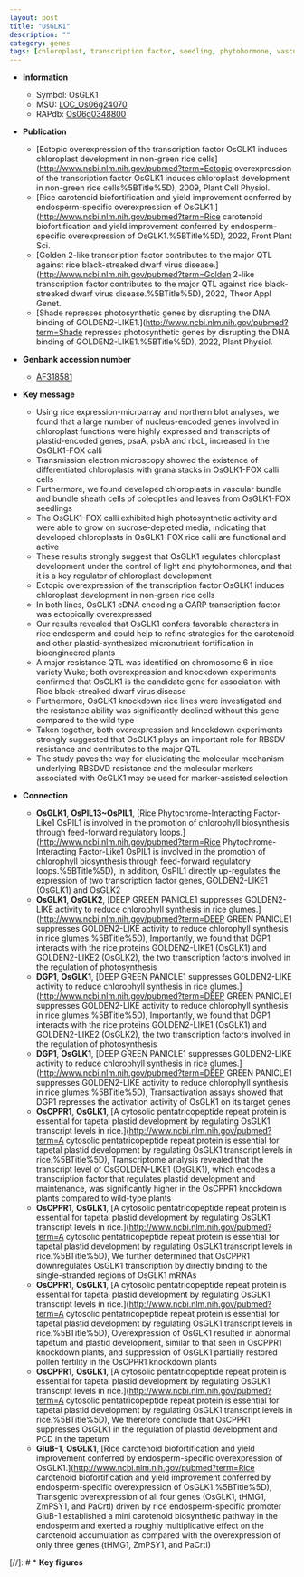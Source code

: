 ```yaml
---
layout: post
title: "OsGLK1"
description: ""
category: genes
tags: [chloroplast, transcription factor, seedling, phytohormone, vascular bundle, sheath, endosperm, resistance, disease, dwarf]
---
```


* **Information**  
    + Symbol: OsGLK1  
    + MSU: [LOC_Os06g24070](http://rice.uga.edu/cgi-bin/ORF_infopage.cgi?orf=LOC_Os06g24070)  
    + RAPdb: [Os06g0348800](http://rapdb.dna.affrc.go.jp/viewer/gbrowse_details/irgsp1?name=Os06g0348800)  

* **Publication**  
    + [Ectopic overexpression of the transcription factor OsGLK1 induces chloroplast development in non-green rice cells](http://www.ncbi.nlm.nih.gov/pubmed?term=Ectopic overexpression of the transcription factor OsGLK1 induces chloroplast development in non-green rice cells%5BTitle%5D), 2009, Plant Cell Physiol.
    + [Rice carotenoid biofortification and yield improvement conferred by endosperm-specific overexpression of OsGLK1.](http://www.ncbi.nlm.nih.gov/pubmed?term=Rice carotenoid biofortification and yield improvement conferred by endosperm-specific overexpression of OsGLK1.%5BTitle%5D), 2022, Front Plant Sci.
    + [Golden 2-like transcription factor contributes to the major QTL against rice black-streaked dwarf virus disease.](http://www.ncbi.nlm.nih.gov/pubmed?term=Golden 2-like transcription factor contributes to the major QTL against rice black-streaked dwarf virus disease.%5BTitle%5D), 2022, Theor Appl Genet.
    + [Shade represses photosynthetic genes by disrupting the DNA binding of GOLDEN2-LIKE1.](http://www.ncbi.nlm.nih.gov/pubmed?term=Shade represses photosynthetic genes by disrupting the DNA binding of GOLDEN2-LIKE1.%5BTitle%5D), 2022, Plant Physiol.

* **Genbank accession number**  
    + [AF318581](http://www.ncbi.nlm.nih.gov/nuccore/AF318581)

* **Key message**  
    + Using rice expression-microarray and northern blot analyses, we found that a large number of nucleus-encoded genes involved in chloroplast functions were highly expressed and transcripts of plastid-encoded genes, psaA, psbA and rbcL, increased in the OsGLK1-FOX calli
    + Transmission electron microscopy showed the existence of differentiated chloroplasts with grana stacks in OsGLK1-FOX calli cells
    + Furthermore, we found developed chloroplasts in vascular bundle and bundle sheath cells of coleoptiles and leaves from OsGLK1-FOX seedlings
    + The OsGLK1-FOX calli exhibited high photosynthetic activity and were able to grow on sucrose-depleted media, indicating that developed chloroplasts in OsGLK1-FOX rice calli are functional and active
    + These results strongly suggest that OsGLK1 regulates chloroplast development under the control of light and phytohormones, and that it is a key regulator of chloroplast development
    + Ectopic overexpression of the transcription factor OsGLK1 induces chloroplast development in non-green rice cells
    + In both lines, OsGLK1 cDNA encoding a GARP transcription factor was ectopically overexpressed
    + Our results revealed that OsGLK1 confers favorable characters in rice endosperm and could help to refine strategies for the carotenoid and other plastid-synthesized micronutrient fortification in bioengineered plants
    + A major resistance QTL was identified on chromosome 6 in rice variety Wuke; both overexpression and knockdown experiments confirmed that OsGLK1 is the candidate gene for association with Rice black-streaked dwarf virus disease
    + Furthermore, OsGLK1 knockdown rice lines were investigated and the resistance ability was significantly declined without this gene compared to the wild type
    + Taken together, both overexpression and knockdown experiments strongly suggested that OsGLK1 plays an important role for RBSDV resistance and contributes to the major QTL
    + The study paves the way for elucidating the molecular mechanism underlying RBSDVD resistance and the molecular markers associated with OsGLK1 may be used for marker-assisted selection

* **Connection**  
    + __OsGLK1__, __OsPIL13~OsPIL1__, [Rice Phytochrome-Interacting Factor-Like1 OsPIL1 is involved in the promotion of chlorophyll biosynthesis through feed-forward regulatory loops.](http://www.ncbi.nlm.nih.gov/pubmed?term=Rice Phytochrome-Interacting Factor-Like1 OsPIL1 is involved in the promotion of chlorophyll biosynthesis through feed-forward regulatory loops.%5BTitle%5D),  In addition, OsPIL1 directly up-regulates the expression of two transcription factor genes, GOLDEN2-LIKE1 (OsGLK1) and OsGLK2
    + __OsGLK1__, __OsGLK2__, [DEEP GREEN PANICLE1 suppresses GOLDEN2-LIKE activity to reduce chlorophyll synthesis in rice glumes.](http://www.ncbi.nlm.nih.gov/pubmed?term=DEEP GREEN PANICLE1 suppresses GOLDEN2-LIKE activity to reduce chlorophyll synthesis in rice glumes.%5BTitle%5D),  Importantly, we found that DGP1 interacts with the rice proteins GOLDEN2-LIKE1 (OsGLK1) and GOLDEN2-LIKE2 (OsGLK2), the two transcription factors involved in the regulation of photosynthesis
    + __DGP1__, __OsGLK1__, [DEEP GREEN PANICLE1 suppresses GOLDEN2-LIKE activity to reduce chlorophyll synthesis in rice glumes.](http://www.ncbi.nlm.nih.gov/pubmed?term=DEEP GREEN PANICLE1 suppresses GOLDEN2-LIKE activity to reduce chlorophyll synthesis in rice glumes.%5BTitle%5D),  Importantly, we found that DGP1 interacts with the rice proteins GOLDEN2-LIKE1 (OsGLK1) and GOLDEN2-LIKE2 (OsGLK2), the two transcription factors involved in the regulation of photosynthesis
    + __DGP1__, __OsGLK1__, [DEEP GREEN PANICLE1 suppresses GOLDEN2-LIKE activity to reduce chlorophyll synthesis in rice glumes.](http://www.ncbi.nlm.nih.gov/pubmed?term=DEEP GREEN PANICLE1 suppresses GOLDEN2-LIKE activity to reduce chlorophyll synthesis in rice glumes.%5BTitle%5D),  Transactivation assays showed that DGP1 represses the activation activity of OsGLK1 on its target genes
    + __OsCPPR1__, __OsGLK1__, [A cytosolic pentatricopeptide repeat protein is essential for tapetal plastid development by regulating OsGLK1 transcript levels in rice.](http://www.ncbi.nlm.nih.gov/pubmed?term=A cytosolic pentatricopeptide repeat protein is essential for tapetal plastid development by regulating OsGLK1 transcript levels in rice.%5BTitle%5D),  Transcriptome analysis revealed that the transcript level of OsGOLDEN-LIKE1 (OsGLK1), which encodes a transcription factor that regulates plastid development and maintenance, was significantly higher in the OsCPPR1 knockdown plants compared to wild-type plants
    + __OsCPPR1__, __OsGLK1__, [A cytosolic pentatricopeptide repeat protein is essential for tapetal plastid development by regulating OsGLK1 transcript levels in rice.](http://www.ncbi.nlm.nih.gov/pubmed?term=A cytosolic pentatricopeptide repeat protein is essential for tapetal plastid development by regulating OsGLK1 transcript levels in rice.%5BTitle%5D),  We further determined that OsCPPR1 downregulates OsGLK1 transcription by directly binding to the single-stranded regions of OsGLK1 mRNAs
    + __OsCPPR1__, __OsGLK1__, [A cytosolic pentatricopeptide repeat protein is essential for tapetal plastid development by regulating OsGLK1 transcript levels in rice.](http://www.ncbi.nlm.nih.gov/pubmed?term=A cytosolic pentatricopeptide repeat protein is essential for tapetal plastid development by regulating OsGLK1 transcript levels in rice.%5BTitle%5D),  Overexpression of OsGLK1 resulted in abnormal tapetum and plastid development, similar to that seen in OsCPPR1 knockdown plants, and suppression of OsGLK1 partially restored pollen fertility in the OsCPPR1 knockdown plants
    + __OsCPPR1__, __OsGLK1__, [A cytosolic pentatricopeptide repeat protein is essential for tapetal plastid development by regulating OsGLK1 transcript levels in rice.](http://www.ncbi.nlm.nih.gov/pubmed?term=A cytosolic pentatricopeptide repeat protein is essential for tapetal plastid development by regulating OsGLK1 transcript levels in rice.%5BTitle%5D),  We therefore conclude that OsCPPR1 suppresses OsGLK1 in the regulation of plastid development and PCD in the tapetum
    + __GluB-1__, __OsGLK1__, [Rice carotenoid biofortification and yield improvement conferred by endosperm-specific overexpression of OsGLK1.](http://www.ncbi.nlm.nih.gov/pubmed?term=Rice carotenoid biofortification and yield improvement conferred by endosperm-specific overexpression of OsGLK1.%5BTitle%5D),  Transgenic overexpression of all four genes (OsGLK1, tHMG1, ZmPSY1, and PaCrtI) driven by rice endosperm-specific promoter GluB-1 established a mini carotenoid biosynthetic pathway in the endosperm and exerted a roughly multiplicative effect on the carotenoid accumulation as compared with the overexpression of only three genes (tHMG1, ZmPSY1, and PaCrtI)

[//]: # * **Key figures**  


